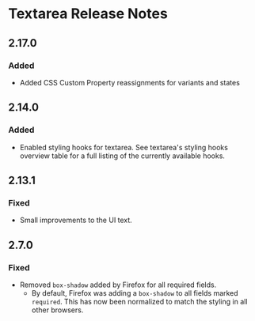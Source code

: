 <!-- Release notes authoring guidelines: http://keepachangelog.com/ -->

# Textarea Release Notes

<!-- ## [Unreleased] -->

## 2.17.0

### Added

- Added CSS Custom Property reassignments for variants and states

## 2.14.0

### Added

- Enabled styling hooks for textarea. See textarea's styling hooks overview table for a full listing of the currently available hooks.

## 2.13.1

### Fixed

- Small improvements to the UI text.

## 2.7.0

### Fixed

- Removed `box-shadow` added by Firefox for all required fields.
  - By default, Firefox was adding a `box-shadow` to all fields marked `required`. This has now been normalized to match the styling in all other browsers.
